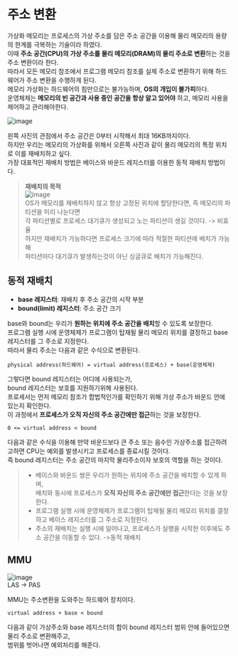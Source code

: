 # 주소 변환

가상화 메모리는 프로세스의 가상 주소를 담은 주소 공간을 이용해 물리 메모리의 용량의 한계를 극복하는 기술이라 하였다. <br>
이때 **주소 공간(CPU)의 가상 주소를 물리 메모리(DRAM)의 물리 주소로 변환**하는 것을 주소 변환이라 한다. <br>
따라서 모든 메모리 참조에서 프로그램 메모리 참조를 실제 주소로 변환하기 위해 하드웨어가 주소 변환을 수행하게 된다. <br>
메모리 가상화는 하드웨어의 힘만으로는 불가능하며, **OS의 개입이 불가피**하다. <br>
운영체제는 **메모리의 빈 공간과 사용 중인 공간을 항상 알고 있어야** 하고, 메모리 사용을 제어하고 관리해야한다. <br>

![image](https://github.com/dlrkdus/CS_STUDY/assets/99721126/6552ecb5-9a41-40d0-af1e-e9d4715812cf)



왼쪽 사진의 관점에서 주소 공간은 0부터 시작해서 최대 16KB까지이다. <br>
하지만 우리는 메모리의 가상화를 위해서 오른쪽 사진과 같이 물리 메모리의 특정 위치로 이를 재배치하고 싶다. <br>
가장 대표적인 재배치 방법은 베이스와 바운드 레지스터를 이용한 동적 재배치 방법이다. 

>**재배치의 목적**<br>
>![image](https://github.com/dlrkdus/CS_STUDY/assets/99721126/fb86901e-cccc-4e80-81c4-7e303c17b16a) <br>
>OS가 메모리를 재배치하지 않고 항상 고정된 위치에 할당한다면, 즉 메모리의 파티션을 미리 나눈다면 <br>
>각 파티션별로 프로세스 대기큐가 생성되고 노는 파티션이 생길 것이다. -> 비효율 <br>
>하지만 재배치가 가능하다면 프로세스 크기에 따라 적절한 파티션에 배치가 가능해 <br>
>파티션마다 대기큐가 발생하는것이 아닌 싱글큐로 배치가 가능해진다. 

## 동적 재배치 

- **base 레지스터**: 재배치 후 주소 공간의 시작 부분
- **bound(limit) 레지스터**: 주소 공간 크기

base와 bound는 우리가 **원하는 위치에 주소 공간을 배치**할 수 있도록 보장한다. <br>
프로그램 실행 시에 운영체제가 프로그램이 탑재될 물리 메모리 위치를 결정하고 base 레지스터를 그 주소로 지정한다. <br>
따라서 물리 주소는 다음과 같은 수식으로 변환된다. <br>

```
physical address(하드웨어) = virtual address(프로세스) + base(운영체제)
```
그렇다면 bound 레지스터는 어디에 사용되는가, <br>
bound 레지스터는 보호를 지원하기위해 사용된다. <br>
프로세서는 먼저 메모리 참조가 합법적인가를 확인하기 위해 가상 주소가 바운드 안에 있는지 확인한다. <BR>
이 과정에서 **프로세스가 오직 자신의 주소 공간에만 접근**하는 것을 보장한다. <br>

```
0 <= virtual address < bound
```
다음과 같은 수식을 이용해 만약 바운드보다 큰 주소 또는 음수인 가상주소를 접근하려고하면 CPU는 예외를 발생시키고 프로세스를 종료시킬 것이다. <br>
즉 bound 레지스터는 주소 공간의 마지막 물리주소이자 보호의 역할을 하는 것이다. <br>

>- 베이스와 바운드 쌍은 우리가 원하는 위치에 주소 공간을 배치할 수 있게 하며,<br> 배치와 동시에 프로세스가 **오직 자신의 주소 공간에만 접근**한다는 것을 보장한다.
>- 프로그램 실행 시에 운영체제가 프로그램이 탑재될 물리 메모리 위치를 결정하고 베이스 레지스터를 그 주소로 지정한다.
>- 주소의 재배치는 실행 시에 일어나고, 프로세스가 실행을 시작한 이후에도 주소 공간을 이동할 수 있다. ->동적 재배치

## MMU

![image](https://github.com/dlrkdus/CS_STUDY/assets/99721126/7c7ddbb1-8db4-46c0-9dab-fc9e98bad6bd) <br>
LAS -> PAS

MMU는 주소변환을 도와주는 하드웨어 장치이다. <br>
```
virtual address + base < bound
```
다음과 같이 가상주소와 base 레지스터의 합이 bound 레지스터 범위 안에 들어있으면 물리 주소로 변환해주고, <br>
범위를 벗어나면 예외처리를 해준다. 





